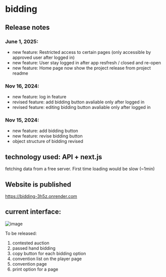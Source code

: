 # bidding

## Release notes


### June 1, 2025:
  - new feature: Restricted access to certain pages (only accessible by approved user after logged in)
  - new feature: User stay logged in after app resfresh / closed and re-open
  - new feature: Home page now show the project release from project readme
    
### Nov 16, 2024:
  - new feature: log in feature
  - revised feature: add bidding button avaliable only after logged in
  - revised feature: editing bidding button avaliable only after logged in

### Nov 15, 2024:
  - new feature: add bidding button
  - new feature: revise bidding button
  - object structure of bidding revised

## technology used: API + next.js

fetching data from a free server. First time loading would be slow (~1min)

## Website is published

https://bidding-3h5z.onrender.com

## current interface:
![image](https://github.com/user-attachments/assets/6e3b68f2-3f93-45e8-8955-47e18cfa5705)





To be released:

1. contested auction
1. passed hand bidding
1. copy button for each bidding option
1. convention list on the player page
1. convention page
1. print option for a page
